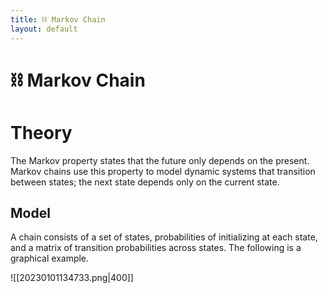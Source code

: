 ```yaml
---
title: ⛓️ Markov Chain
layout: default
---
```


# ⛓️ Markov Chain

# Theory
The Markov property states that the future only depends on the present. Markov chains use this property to model dynamic systems that transition between states; the next state depends only on the current state.

## Model
A chain consists of a set of states, probabilities of initializing at each state, and a matrix of transition probabilities across states. The following is a graphical example.

![[20230101134733.png|400]]